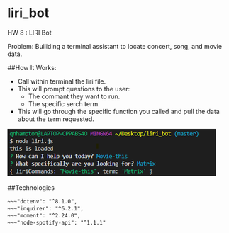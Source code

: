 # liri_bot
HW 8 : LIRI Bot

Problem: Builiding a terminal assistant to locate concert, song, and movie data.

##How It Works:
* Call within terminal the liri file. 
* This will prompt questions to the user:
  * The commant they want to run.
  * The specific serch term.
 * This will go through the specific function you called and pull the data about the term requested. 
 
 ![Liri Bot Screenshot](https://github.com/qhampton/liri_bot/blob/master/README%20Img/liri_bot_1.png)
 
 ##Technologies
 ~~~"axios": "^0.18.0",
 ~~~"dotenv": "^8.1.0",
 ~~~"inquirer": "^6.2.1",
 ~~~"moment": "^2.24.0",
 ~~~"node-spotify-api": "^1.1.1"
 
